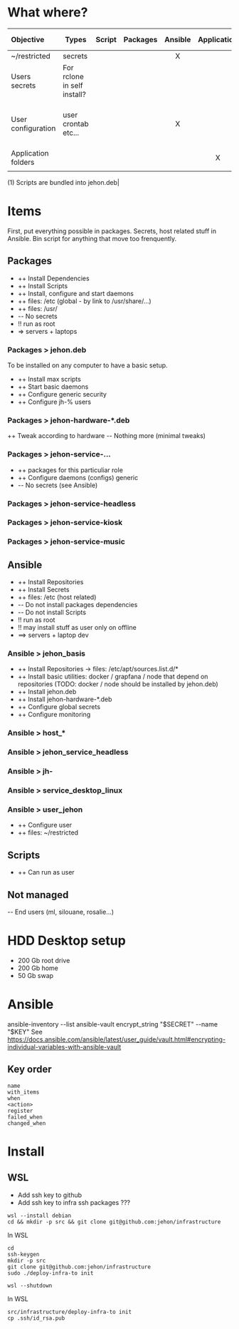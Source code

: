 # What where?

| Objective           | Types                       | Script | Packages | Ansible | Application | Not managed | Comment                              |
| :------------------ | --------------------------- | :----: | :------: | :-----: | :---------: | :---------: | ------------------------------------ |
| ~/restricted        | secrets                     |        |          |    X    |             |             |                                      |
| Users secrets       | For rclone in self install? |        |          |         |             |      X      | Required by script when necessary    |
| User configuration  | user crontab etc...         |        |          |    X    |             |             | Always depend of the user login name |
| Application folders |                             |        |          |         |      X      |             | ?? C'est quoi ??                     |
|                     |                             |        |          |         |             |             |                                      |

(1) Scripts are bundled into jehon.deb|

# Items

First, put everything possible in packages.
Secrets, host related stuff in Ansible.
Bin script for anything that move too frenquently.

## Packages

- ++ Install Dependencies
- ++ Install Scripts
- ++ Install, configure and start daemons
- ++ files: /etc (global - by link to /usr/share/...)
- ++ files: /usr/
- -- No secrets
- !! run as root
- => servers + laptops

### Packages > jehon.deb

To be installed on any computer to have a basic setup.

- ++ Install max scripts
- ++ Start basic daemons
- ++ Configure generic security
- ++ Configure jh-% users

### Packages > jehon-hardware-\*.deb

++ Tweak according to hardware
-- Nothing more (minimal tweaks)

### Packages > jehon-service-...

- ++ packages for this particuliar role
- ++ Configure daemons (configs) generic
- -- No secrets (see Ansible)

### Packages > jehon-service-headless

### Packages > jehon-service-kiosk

### Packages > jehon-service-music

## Ansible

- ++ Install Repositories
- ++ Install Secrets
- ++ files: /etc (host related)
- -- Do not install packages dependencies
- -- Do not install Scripts
- !! run as root
- !! may install stuff as user only on offline
- ==> servers + laptop dev

### Ansible > jehon_basis

- ++ Install Repositories -> files: /etc/apt/sources.list.d/\*
- ++ Install basic utilities: docker / grapfana / node that depend on repositories (TODO: docker / node should be installed by jehon.deb)
- ++ Install jehon.deb
- ++ Install jehon-hardware-\*.deb
- ++ Configure global secrets
- ++ Configure monitoring

### Ansible > host\_\*

### Ansible > jehon_service_headless

### Ansible > jh-<all>

### Ansible > service_desktop_linux

### Ansible > user_jehon

- ++ Configure user
- ++ files: ~/restricted

## Scripts

- ++ Can run as user

## Not managed

-- End users (ml, silouane, rosalie...)

# HDD Desktop setup

- 200 Gb root drive
- 200 Gb home
- 50 Gb swap

# Ansible

ansible-inventory --list
ansible-vault encrypt_string "$SECRET" --name "$KEY"
See https://docs.ansible.com/ansible/latest/user_guide/vault.html#encrypting-individual-variables-with-ansible-vault

## Key order

    name
    with_items
    when
    <action>
    register
    failed_when
    changed_when

# Install

## WSL

- Add ssh key to github
- Add ssh key to infra ssh packages ???

```lang=shell
wsl --install debian
cd && mkdir -p src && git clone git@github.com:jehon/infrastructure
```

In WSL

```lang=shell
cd
ssh-keygen
mkdir -p src
git clone git@github.com:jehon/infrastructure
sudo ./deploy-infra-to init
```

```lang=shell
wsl --shutdown
```

In WSL

```lang=shell
src/infrastructure/deploy-infra-to init
cp .ssh/id_rsa.pub
```
